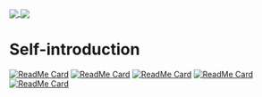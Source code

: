 <a href="https://github.com/anuraghazra/github-readme-stats">
  <img align="center" src="https://github-readme-stats.vercel.app/api/top-langs/?username=yusuke-1105&show_icons=true&hide_border=truecount_private=true&title_color=333333&text_color=000000&bg_color=45,EEFFFF,BAD3FF" />
</a>
<a href="https://github.com/anuraghazra/github-readme-stats">
  <img align="center" src="https://github-readme-stats.vercel.app/api?username=yusuke-1105&count_private=true&show_icons=true&show_icons=true&hide_border=true&cache_seconds=10000&&title_color=333333&text_color=&bg_color=-15,C2EEFF,FFDDFF&line_height=27" />
</a>  

# Self-introduction  




[![ReadMe Card](https://github-readme-stats.vercel.app/api/pin/?username=DTK-CreativeStudio&repo=U.N.I.O.N)](https://github.com/DTK-CreativeStudio/U.N.I.O.N.)
[![ReadMe Card](https://github-readme-stats.vercel.app/api/pin/?username=yusuke-1105&repo=Object_Detection)](https://github.com/yusuke-1105/Object_Detection)
[![ReadMe Card](https://github-readme-stats.vercel.app/api/pin/?username=DTK-CreativeStudio&repo=AWS-Robot-Delivery-Challenge)](https://github.com/DTK-CreativeStudio/AWS-Robot-Delivery-Challenge)
[![ReadMe Card](https://github-readme-stats.vercel.app/api/pin/?username=DTK-CreativeStudio&repo=Course)](https://github.com/DTK-CreativeStudio/Course)
[![ReadMe Card](https://github-readme-stats.vercel.app/api/pin/?username=yusuke-1105&repo=Search-on-Twitter)](https://github.com/yusuke-1105/Search-on-Twitter)
